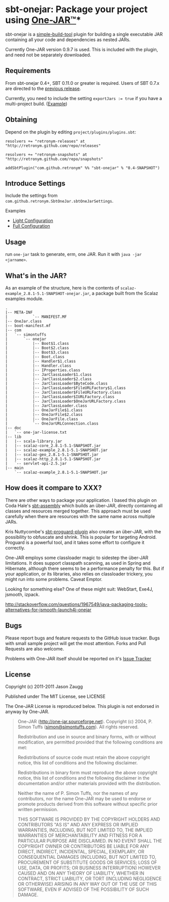 # sbt-onejar: Package your project using [One-JAR™](http://one-jar.sourceforge.net)*

sbt-onejar is a [simple-build-tool](http://github.com/harrah/xsbt/wiki)
plugin for building a single executable JAR containing all your code and dependencies
as nested JARs.

Currently One-JAR version 0.9.7 is used. This is included with the plugin, and need not be separately downloaded.

## Requirements

From sbt-onejar 0.4+, SBT 0.11.0 or greater is required. Users of SBT 0.7.x are directed to the [previous release](https://github.com/retronym/sbt-onejar/tree/0.2).

Currently, you need to include the setting `exportJars := true` if you have a multi-project build. ([Example](https://github.com/retronym/sbt-onejar/blob/master/src/sbt-test/one-jar/multi/project/build.scala#L7))

## Obtaining

Depend on the plugin by editing
`project/plugins/plugins.sbt`:

```
resolvers += "retronym-releases" at "http://retronym.github.com/repo/releases"

resolvers += "retronym-snapshots" at "http://retronym.github.com/repo/snapshots"

addSbtPlugin("com.github.retronym" %% "sbt-onejar" % "0.4-SNAPSHOT")
```

## Introduce Settings

Include the settings from `com.github.retronym.SbtOneJar.sbtOneJarSettings`.

Examples

* [Light Configuration](https://github.com/retronym/sbt-onejar/blob/master/src/sbt-test/one-jar/basic/build.sbt#L1)
* [Full Configuration](https://github.com/retronym/sbt-onejar/blob/master/src/sbt-test/one-jar/multi/project/build.scala#L15)

## Usage

run `one-jar` task to generate, erm, one JAR. Run it with `java -jar <jarname>`.

## What's in the JAR?

As an example of the structure, here is the contents of `scalaz-example_2.8.1-5.1-SNAPSHOT-onejar.jar`, a package built
from the Scalaz examples module.

    .
    |-- META-INF
    |           `-- MANIFEST.MF
    |-- OneJar.class
    |-- boot-manifest.mf
    |-- com
    |   `-- simontuffs
    |       `-- onejar
    |           |-- Boot$1.class
    |           |-- Boot$2.class
    |           |-- Boot$3.class
    |           |-- Boot.class
    |           |-- Handler$1.class
    |           |-- Handler.class
    |           |-- IProperties.class
    |           |-- JarClassLoader$1.class
    |           |-- JarClassLoader$2.class
    |           |-- JarClassLoader$ByteCode.class
    |           |-- JarClassLoader$FileURLFactory$1.class
    |           |-- JarClassLoader$FileURLFactory.class
    |           |-- JarClassLoader$IURLFactory.class
    |           |-- JarClassLoader$OneJarURLFactory.class
    |           |-- JarClassLoader.class
    |           |-- OneJarFile$1.class
    |           |-- OneJarFile$2.class
    |           |-- OneJarFile.class
    |           `-- OneJarURLConnection.class
    |-- doc
    |   `-- one-jar-license.txt
    |-- lib
    |   |-- scala-library.jar
    |   |-- scalaz-core_2.8.1-5.1-SNAPSHOT.jar
    |   |-- scalaz-example_2.8.1-5.1-SNAPSHOT.jar
    |   |-- scalaz-geo_2.8.1-5.1-SNAPSHOT.jar
    |   |-- scalaz-http_2.8.1-5.1-SNAPSHOT.jar
    |   `-- servlet-api-2.5.jar
    |-- main
        `-- scalaz-example_2.8.1-5.1-SNAPSHOT.jar

## How does it compare to XXX?

There are other ways to package your application. I based this plugin on Coda Hale's
[sbt-assembly](https://github.com/codahale/assembly-sbt) which builds an über-JAR, directly containing
all classes and resources merged together. This approach must be used carefully
when there are resources with the same name across multiple JARs.

Kris Nuttycombe's [sbt-proguard-plugin](http:github.com/nuttycom/sbt-proguard-plugin) also creates an über-JAR, with the
possibility to obfuscate and shrink. This is popular for targeting Android. Proguard is a powerful tool, and it
takes some effort to configure it correctly.

One-JAR employs some classloader magic to sidestep the über-JAR limitations. It does support
classpath scanning, as used in Spring and Hibernate, although there seems to be a performance penalty for this. But
if your application, or its libraries, also relies on classloader trickery, you might run into some problems. Caveat Emptor.

Looking for something else? One of these might suit: WebStart, Exe4J, jsmooth, izpack.

http://stackoverflow.com/questions/1967549/java-packaging-tools-alternatives-for-jsmooth-launch4j-onejar

## Bugs

Please report bugs and feature requests to the GitHub issue tracker. Bugs with small sample project will get the most
attention. Forks and Pull Requests are also welcome.

Problems with One-JAR itself should be reported on it's [Issue Tracker](http://sourceforge.net/tracker/?group_id=111153)

## License

Copyright (c) 2011-2011 Jason Zaugg

Published under The MIT License, see LICENSE

The One-JAR License is reproduced below. This plugin is not endorsed in anyway by One-JAR.

>One-JAR (http://one-jar.sourceforge.net).  Copyright (c) 2004,
>P. Simon Tuffs (simon@simontuffs.com).  	All rights reserved.
>
>Redistribution and use in source and binary forms, with or without
>modification, are permitted provided that the following conditions are met:
>
>Redistributions of source code must retain the above copyright notice, this
>list of conditions and the following disclaimer.
>
>Redistributions in binary form must reproduce the above copyright notice,
>this list of conditions and the following disclaimer in the documentation
>and/or other materials provided with the distribution.
>
>Neither the name of P. Simon Tuffs, nor the names of any contributors,
>nor the name One-JAR may be used to endorse or promote products derived
>from this software without specific prior written permission.
>
>THIS SOFTWARE IS PROVIDED BY THE COPYRIGHT HOLDERS AND CONTRIBUTORS "AS IS"
>AND ANY EXPRESS OR IMPLIED WARRANTIES, INCLUDING, BUT NOT LIMITED TO, THE
>IMPLIED WARRANTIES OF MERCHANTABILITY AND FITNESS FOR A PARTICULAR PURPOSE
>ARE DISCLAIMED. IN NO EVENT SHALL THE COPYRIGHT OWNER OR CONTRIBUTORS BE
>LIABLE FOR ANY DIRECT, INDIRECT, INCIDENTAL, SPECIAL, EXEMPLARY, OR
>CONSEQUENTIAL DAMAGES (INCLUDING, BUT NOT LIMITED TO, PROCUREMENT OF
>SUBSTITUTE GOODS OR SERVICES; LOSS OF USE, DATA, OR PROFITS; OR BUSINESS
>INTERRUPTION) HOWEVER CAUSED AND ON ANY THEORY OF LIABILITY, WHETHER IN
>CONTRACT, STRICT LIABILITY, OR TORT (INCLUDING NEGLIGENCE OR OTHERWISE)
>ARISING IN ANY WAY OUT OF THE USE OF THIS SOFTWARE, EVEN IF ADVISED OF THE
>POSSIBILITY OF SUCH DAMAGE.